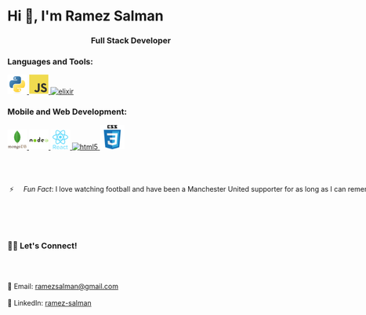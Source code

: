 <h1 align="left">Hi 👋, I'm Ramez Salman</h1>
<h3 align="center">Full Stack Developer</h3>

<h3 align="left">Languages and Tools:</h3>
<p align="left"> <a href="https://www.python.org" target="_blank"> <img src="https://raw.githubusercontent.com/devicons/devicon/master/icons/python/python-original.svg" alt="python" width="40" height="40"/> </a><a href="https://developer.mozilla.org/en-US/docs/Web/JavaScript" target="_blank"> <img src="https://raw.githubusercontent.com/devicons/devicon/master/icons/javascript/javascript-original.svg" alt="javascript" width="40" height="40"/> </a> <a href="https://elixir-lang.org/" target="_blank"> <img src="https://www.vectorlogo.zone/logos/elixir-lang/elixir-lang-icon.svg" alt="elixir" width="50"  height="40"/> </a>
</p>

<h3 align="left">Mobile and Web Development:</h3>
 <a href="https://www.mongodb.com/" target="_blank"> <img src="https://raw.githubusercontent.com/devicons/devicon/master/icons/mongodb/mongodb-original-wordmark.svg" alt="mongodb" width="40" height="40"/> </a> <a href="https://nodejs.org" target="_blank"> <img src="https://raw.githubusercontent.com/devicons/devicon/master/icons/nodejs/nodejs-original-wordmark.svg" alt="nodejs" width="40" height="40"/> </a> <a href="https://reactjs.org/" target="_blank"><img src="https://raw.githubusercontent.com/devicons/devicon/master/icons/react/react-original-wordmark.svg" alt="react" width="40" height="40"/> </a> <a href="https://www.w3schools.com/html/" target="_blank"> <img src="https://www.vectorlogo.zone/logos/w3_html5/w3_html5-icon.svg" alt="html5" width="40" height="40"/> <a href="https://www.w3schools.com/css/" target="_blank"> <img src="https://raw.githubusercontent.com/devicons/devicon/master/icons/css3/css3-original-wordmark.svg" alt="css3" width="50" height="50"/></a>
 
 <div style="white-space: pre">
  <br/>
  <div align="center"> ⚡	 <em>Fun Fact</em>: I love watching football and have been a Manchester United supporter for as long as I can remember. </div>
 <div>

<h3 align="left">🙋‍♀️ Let's Connect!</h3>

:e-mail:	Email: ramezsalman@gmail.com
<br />
:adult:	LinkedIn: [ramez-salman](https://www.linkedin.com/in/ramez-salman/)
